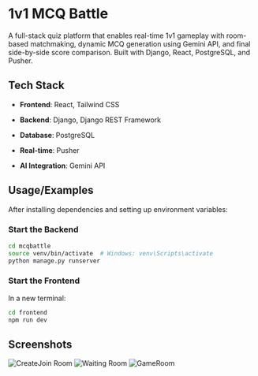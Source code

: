 # 1v1 MCQ Battle

A full-stack quiz platform that enables real-time 1v1 gameplay with room-based matchmaking, dynamic MCQ generation using Gemini API, and final side-by-side score comparison. Built with Django, React, PostgreSQL, and Pusher.

## Tech Stack

- **Frontend**: React, Tailwind CSS
  
- **Backend**: Django, Django REST Framework
  
- **Database**: PostgreSQL
  
- **Real-time**: Pusher
  
- **AI Integration**: Gemini API


## Usage/Examples

After installing dependencies and setting up environment variables:

### Start the Backend

```bash
cd mcqbattle
source venv/bin/activate  # Windows: venv\Scripts\activate
python manage.py runserver
```

### Start the Frontend

In a new terminal:

```bash
cd frontend
npm run dev
```

## Screenshots
![CreateJoin Room](https://github.com/user-attachments/assets/51f1daff-1696-4437-83db-4081b199ea75)
![Waiting Room](https://github.com/user-attachments/assets/adb20eaf-12bc-4a90-81f2-d283624dc8f4)
![GameRoom](https://github.com/user-attachments/assets/82ac02b5-b1d4-4fb2-8d3c-cb94ab94f9d4)


